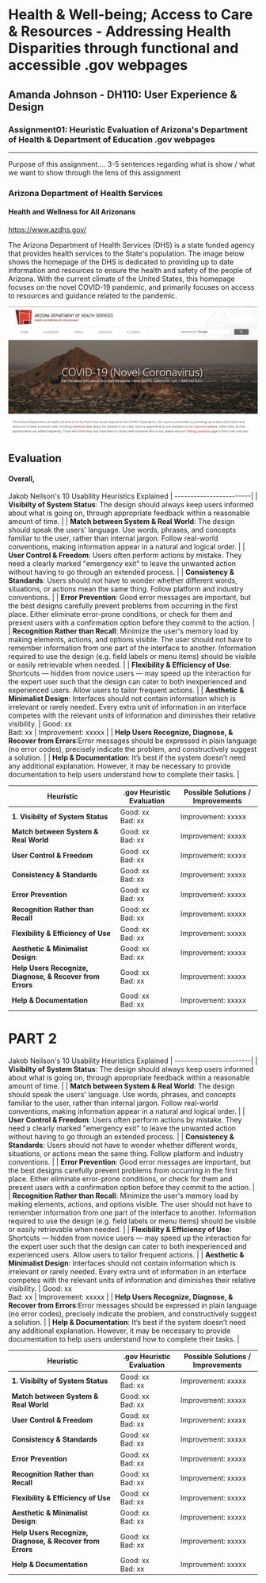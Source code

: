 # Health & Well-being; Access to Care & Resources - Addressing Health Disparities through functional and accessible .gov webpages 
## Amanda Johnson - DH110: User Experience & Design

### Assignment01: Heuristic Evaluation of Arizona's Department of Health & Department of Education .gov webpages

---

Purpose of this assignment.... 3-5 sentences regarding what is show / what we want to show through the lens of this assignment

### Arizona Department of Health Services
#### Health and Wellness for All Arizonans 
https://www.azdhs.gov/

The Arizona Department of Health Services (DHS) is a state funded agency that provides health services to the State's population. The image below shows the homepage of the DHS is dedicated to providing up to date information and resources to ensure the health and safety of the people of Arizona. With the current climate of the United States, this homepage focuses on the novel COVID-19 pandemic, and primarily focuses on access to resources and guidance related to the pandemic. 

![Screenshot of the Arizona Department of Health & Services website homepage](azhealthhomepage.png)

## Evaluation
#### Overall, 

Jakob Neilson's 10 Usability Heuristics Explained
| ------------------------|
| **Visibilty of System Status**: The design should always keep users informed about what is going on, through appropriate feedback within a reasonable amount of time. | 
| **Match between System & Real World**: The design should speak the users' language. Use words, phrases, and concepts familiar to the user, rather than internal jargon. Follow real-world conventions, making information appear in a natural and logical order. |
| **User Control & Freedom**: Users often perform actions by mistake. They need a clearly marked "emergency exit" to leave the unwanted action without having to go through an extended process.  | 
| **Consistency & Standards**: Users should not have to wonder whether different words, situations, or actions mean the same thing. Follow platform and industry conventions.  | 
| **Error Prevention**: Good error messages are important, but the best designs carefully prevent problems from occurring in the first place. Either eliminate error-prone conditions, or check for them and present users with a confirmation option before they commit to the action.  | 
| **Recognition Rather than Recall**: Minimize the user's memory load by making elements, actions, and options visible. The user should not have to remember information from one part of the interface to another. Information required to use the design (e.g. field labels or menu items) should be visible or easily retrievable when needed. |
| **Flexibility & Efficiency of Use**: Shortcuts — hidden from novice users — may speed up the interaction for the expert user such that the design can cater to both inexperienced and experienced users. Allow users to tailor frequent actions.  | 
| **Aesthetic & Minimalist Design**: Interfaces should not contain information which is irrelevant or rarely needed. Every extra unit of information in an interface competes with the relevant units of information and diminishes their relative visibility. | Good: xx <br /> Bad: xx | Improvement: xxxxx |
| **Help Users Recognize, Diagnose, & Recover from Errors**:Error messages should be expressed in plain language (no error codes), precisely indicate the problem, and constructively suggest a solution. |
| **Help & Documentation**: It’s best if the system doesn’t need any additional explanation. However, it may be necessary to provide documentation to help users understand how to complete their tasks.  | 

| Heuristic  | .gov Heuristic Evaluation | Possible Solutions / Improvements | 
| ------------------------| --------------------------| ------------------- |
| **1. Visibilty of System Status** | Good: xx <br /> Bad: xx | Improvement: xxxxx | 
| **Match between System & Real World** | Good: xx <br /> Bad: xx | Improvement: xxxxx |
| **User Control & Freedom** | Good: xx <br /> Bad: xx | Improvement: xxxxx |
| **Consistency & Standards** | Good: xx <br /> Bad: xx | Improvement: xxxxx |
| **Error Prevention** | Good: xx <br /> Bad: xx | Improvement: xxxxx |
| **Recognition Rather than Recall** | Good: xx <br /> Bad: xx | Improvement: xxxxx |
| **Flexibility & Efficiency of Use**  | Good: xx <br />   Bad: xx | Improvement: xxxxx |
| **Aesthetic & Minimalist Design**: | Good: xx <br /> Bad: xx | Improvement: xxxxx |
| **Help Users Recognize, Diagnose, & Recover from Errors** | Good: xx <br /> Bad: xx | Improvement: xxxxx |
| **Help & Documentation** | Good: xx <br />  Bad: xx | Improvement: xxxxx |


# PART 2

Jakob Neilson's 10 Usability Heuristics Explained
| ------------------------|
| **Visibilty of System Status**: The design should always keep users informed about what is going on, through appropriate feedback within a reasonable amount of time. | 
| **Match between System & Real World**: The design should speak the users' language. Use words, phrases, and concepts familiar to the user, rather than internal jargon. Follow real-world conventions, making information appear in a natural and logical order. |
| **User Control & Freedom**: Users often perform actions by mistake. They need a clearly marked "emergency exit" to leave the unwanted action without having to go through an extended process.  | 
| **Consistency & Standards**: Users should not have to wonder whether different words, situations, or actions mean the same thing. Follow platform and industry conventions.  | 
| **Error Prevention**: Good error messages are important, but the best designs carefully prevent problems from occurring in the first place. Either eliminate error-prone conditions, or check for them and present users with a confirmation option before they commit to the action.  | 
| **Recognition Rather than Recall**: Minimize the user's memory load by making elements, actions, and options visible. The user should not have to remember information from one part of the interface to another. Information required to use the design (e.g. field labels or menu items) should be visible or easily retrievable when needed. |
| **Flexibility & Efficiency of Use**: Shortcuts — hidden from novice users — may speed up the interaction for the expert user such that the design can cater to both inexperienced and experienced users. Allow users to tailor frequent actions.  | 
| **Aesthetic & Minimalist Design**: Interfaces should not contain information which is irrelevant or rarely needed. Every extra unit of information in an interface competes with the relevant units of information and diminishes their relative visibility. | Good: xx <br /> Bad: xx | Improvement: xxxxx |
| **Help Users Recognize, Diagnose, & Recover from Errors**:Error messages should be expressed in plain language (no error codes), precisely indicate the problem, and constructively suggest a solution. |
| **Help & Documentation**: It’s best if the system doesn’t need any additional explanation. However, it may be necessary to provide documentation to help users understand how to complete their tasks.  | 

| Heuristic  | .gov Heuristic Evaluation | Possible Solutions / Improvements | 
| ------------------------| --------------------------| ------------------- |
| **1. Visibilty of System Status** | Good: xx <br /> Bad: xx | Improvement: xxxxx | 
| **Match between System & Real World** | Good: xx <br /> Bad: xx | Improvement: xxxxx |
| **User Control & Freedom** | Good: xx <br /> Bad: xx | Improvement: xxxxx |
| **Consistency & Standards** | Good: xx <br /> Bad: xx | Improvement: xxxxx |
| **Error Prevention** | Good: xx <br /> Bad: xx | Improvement: xxxxx |
| **Recognition Rather than Recall** | Good: xx <br /> Bad: xx | Improvement: xxxxx |
| **Flexibility & Efficiency of Use**  | Good: xx <br />   Bad: xx | Improvement: xxxxx |
| **Aesthetic & Minimalist Design**: | Good: xx <br /> Bad: xx | Improvement: xxxxx |
| **Help Users Recognize, Diagnose, & Recover from Errors** | Good: xx <br /> Bad: xx | Improvement: xxxxx |
| **Help & Documentation** | Good: xx <br />  Bad: xx | Improvement: xxxxx |
